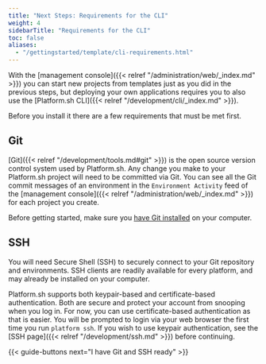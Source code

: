 ```yaml
---
title: "Next Steps: Requirements for the CLI"
weight: 4
sidebarTitle: "Requirements for the CLI"
toc: false
aliases:
  - "/gettingstarted/template/cli-requirements.html"
---
```


With the [management console]({{< relref "/administration/web/_index.md" >}}) you can start new projects from templates just as you did in the previous steps, but deploying your own applications requires you to also use the [Platform.sh CLI]({{< relref "/development/cli/_index.md" >}}).

Before you install it there are a few requirements that must be met first.

## Git

[Git]({{< relref "/development/tools.md#git" >}}) is the open source version control system used by Platform.sh. Any change you make to your Platform.sh project will need to be committed via Git. You can see all the Git commit messages of an environment in the `Environment Activity` feed of the [management console]({{< relref "/administration/web/_index.md" >}}) for each project you create.

Before getting started, make sure you [have Git installed](https://git-scm.com/) on your computer.

## SSH

You will need Secure Shell (SSH) to securely connect to your Git repository and environments.  SSH clients are readily available for every platform, and may already be installed on your computer.

Platform.sh supports both keypair-based and certificate-based authentication.  Both are secure and protect your account from snooping when you log in.  For now, you can use certificate-based authentication as that is easier.  You will be prompted to login via your web browser the first time you run `platform ssh`.  If you wish to use keypair authentication, see the [SSH page]({{< relref "/development/ssh.md" >}}) before continuing.

{{< guide-buttons next="I have Git and SSH ready" >}}
